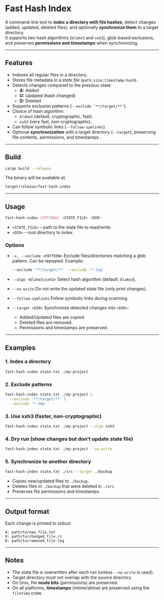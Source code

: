 
# Fast Hash Index

A command-line tool to **index a directory with file hashes**, detect changes (added, updated, deleted files), and optionally **synchronize them** to a target directory.  
It supports two hash algorithms (`blake3` and `xxh3`), glob-based exclusions, and preserves **permissions and timestamps** when synchronizing.

---

## Features

- Indexes all regular files in a directory.
- Stores file metadata in a *state file* (`path:size:timestamp:hash`).
- Detects changes compared to the previous state:
  - **A:** Added  
  - **U:** Updated (hash changed)  
  - **D:** Deleted
- Supports exclusion patterns (`--exclude '**/target/**'`).
- Choice of hash algorithm:
  - `blake3` (default, cryptographic, fast).
  - `xxh3` (very fast, non-cryptographic).
- Can follow symbolic links (`--follow-symlinks`).
- Optional **synchronization** with a target directory (`--target`), preserving file contents, permissions, and timestamps.

---

## Build

```bash
cargo build --release
````

The binary will be available at:

```bash
target/release/fast-hash-index
```

---

## Usage

```bash
fast-hash-index [OPTIONS] <STATE_FILE> <DIR>
```

* `<STATE_FILE>` – path to the state file to read/write.
* `<DIR>` – root directory to index.

### Options

* `-x, --exclude <PATTERN>`
  Exclude files/directories matching a glob pattern. Can be repeated.
  Example:

  ```bash
  --exclude '**/target/**' --exclude '*.log'
  ```

* `--algo <blake3|xxh3>`
  Select hash algorithm (default: `blake3`).

* `--no-write`
  Do not write the updated state file (only print changes).

* `--follow-symlinks`
  Follow symbolic links during scanning.

* `--target <DIR>`
  Synchronize detected changes into `<DIR>`:

  * Added/Updated files are copied.
  * Deleted files are removed.
  * Permissions and timestamps are preserved.

---

## Examples

### 1. Index a directory

```bash
fast-hash-index state.txt ./my-project
```

### 2. Exclude patterns

```bash
fast-hash-index state.txt ./my-project \
  --exclude '**/target/**' \
  --exclude '*.tmp'
```

### 3. Use xxh3 (faster, non-cryptographic)

```bash
fast-hash-index state.txt ./my-project --algo xxh3
```

### 4. Dry run (show changes but don’t update state file)

```bash
fast-hash-index state.txt ./my-project --no-write
```

### 5. Synchronize to another directory

```bash
fast-hash-index state.txt ./src --target ./backup
```

* Copies new/updated files to `./backup`.
* Deletes files in `./backup` that were deleted in `./src`.
* Preserves file permissions and timestamps.

---

## Output format

Each change is printed to stdout:

```
A: path/to/new_file.txt
U: path/to/changed_file.rs
D: path/to/removed_file.log
```

---

## Notes

* The state file is overwritten after each run (unless `--no-write` is used).
* Target directory must not overlap with the source directory.
* On Unix, file **mode bits** (permissions) are preserved.
* On all platforms, **timestamps** (mtime/atime) are preserved using the `filetime` crate.


